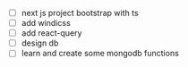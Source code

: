 - [ ] next js project bootstrap with ts
- [ ] add windicss
- [ ] add react-query
- [ ] design db
- [ ] learn and create some mongodb functions
